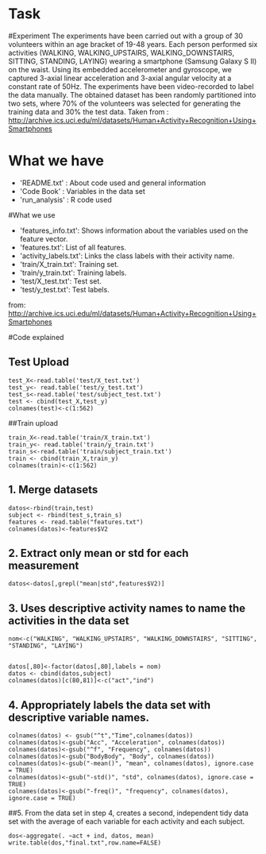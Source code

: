 # Task

#Experiment 
The experiments have been carried out with a group of 30 volunteers within an age bracket of 19-48 years. Each person performed six activities (WALKING, WALKING_UPSTAIRS, WALKING_DOWNSTAIRS, SITTING, STANDING, LAYING) wearing a smartphone (Samsung Galaxy S II) on the waist. Using its embedded accelerometer and gyroscope, we captured 3-axial linear acceleration and 3-axial angular velocity at a constant rate of 50Hz. The experiments have been video-recorded to label the data manually. The obtained dataset has been randomly partitioned into two sets, where 70% of the volunteers was selected for generating the training data and 30% the test data. 
Taken from : http://archive.ics.uci.edu/ml/datasets/Human+Activity+Recognition+Using+Smartphones

# What we have
- 'README.txt' : About code used and general information 
- 'Code Book' : Variables in the data set 
- 'run_analysis' : R code used

#What we use 
- 'features_info.txt': Shows information about the variables used on the feature vector.
- 'features.txt': List of all features.
- 'activity_labels.txt': Links the class labels with their activity name.
- 'train/X_train.txt': Training set.
- 'train/y_train.txt': Training labels.
- 'test/X_test.txt': Test set.
- 'test/y_test.txt': Test labels.

from: http://archive.ics.uci.edu/ml/datasets/Human+Activity+Recognition+Using+Smartphones

#Code explained 

## Test Upload

```{r setup, include=FALSE}
test_X<-read.table('test/X_test.txt')
test_y<- read.table('test/y_test.txt')
test_s<-read.table('test/subject_test.txt')
test <- cbind(test_X,test_y)
colnames(test)<-c(1:562)
```
##Train upload
```{r setup, include=FALSE}
train_X<-read.table('train/X_train.txt')
train_y<- read.table('train/y_train.txt')
train_s<-read.table('train/subject_train.txt')
train <- cbind(train_X,train_y)
colnames(train)<-c(1:562)
```
##  1. Merge datasets
```{r setup, include=FALSE}
datos<-rbind(train,test)
subject <- rbind(test_s,train_s)
features <- read.table("features.txt")
colnames(datos)<-features$V2
```

## 2. Extract only mean or std for each measurement
```{r setup, include=FALSE}
datos<-datos[,grepl("mean|std",features$V2)]
```

## 3. Uses descriptive activity names to name the activities in the data set
```{r setup, include=FALSE}
nom<-c("WALKING", "WALKING_UPSTAIRS", "WALKING_DOWNSTAIRS", "SITTING", "STANDING", "LAYING")


datos[,80]<-factor(datos[,80],labels = nom)
datos <- cbind(datos,subject)
colnames(datos)[c(80,81)]<-c("act","ind")
```

## 4. Appropriately labels the data set with descriptive variable names.
```{r setup, include=FALSE}
colnames(datos) <- gsub("^t","Time",colnames(datos))
colnames(datos)<-gsub("Acc", "Acceleration", colnames(datos))
colnames(datos)<-gsub("^f", "Frequency", colnames(datos))
colnames(datos)<-gsub("BodyBody", "Body", colnames(datos))
colnames(datos)<-gsub("-mean()", "mean", colnames(datos), ignore.case = TRUE)
colnames(datos)<-gsub("-std()", "std", colnames(datos), ignore.case = TRUE)
colnames(datos)<-gsub("-freq()", "frequency", colnames(datos), ignore.case = TRUE)
```


##5.  From the data set in step 4, creates a second, independent tidy data 
set with the average of each variable for each activity and each subject.
```{r setup, include=FALSE}
dos<-aggregate(. ~act + ind, datos, mean)  
write.table(dos,"final.txt",row.name=FALSE)
```
